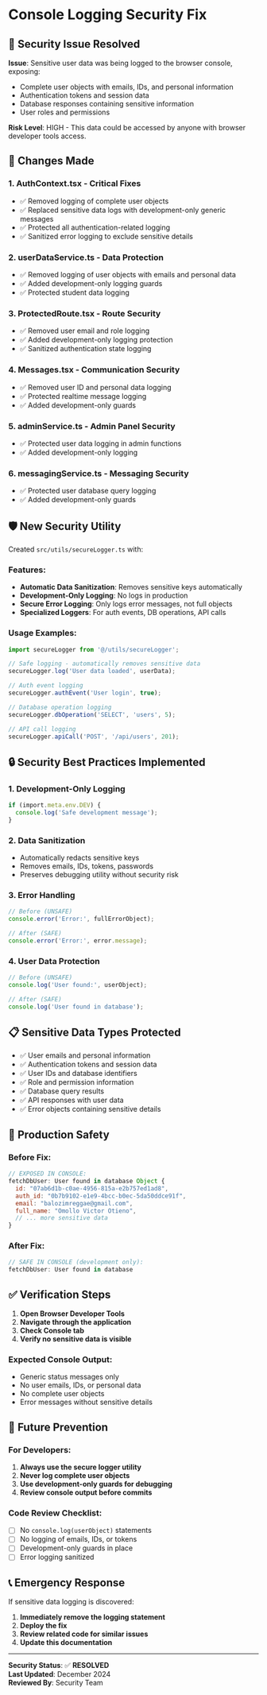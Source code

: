 # Console Logging Security Fix

## 🚨 Security Issue Resolved

**Issue**: Sensitive user data was being logged to the browser console, exposing:
- Complete user objects with emails, IDs, and personal information
- Authentication tokens and session data
- Database responses containing sensitive information
- User roles and permissions

**Risk Level**: HIGH - This data could be accessed by anyone with browser developer tools access.

## 🔧 Changes Made

### 1. **AuthContext.tsx** - Critical Fixes
- ✅ Removed logging of complete user objects
- ✅ Replaced sensitive data logs with development-only generic messages
- ✅ Protected all authentication-related logging
- ✅ Sanitized error logging to exclude sensitive details

### 2. **userDataService.ts** - Data Protection
- ✅ Removed logging of user objects with emails and personal data
- ✅ Added development-only logging guards
- ✅ Protected student data logging

### 3. **ProtectedRoute.tsx** - Route Security
- ✅ Removed user email and role logging
- ✅ Added development-only logging protection
- ✅ Sanitized authentication state logging

### 4. **Messages.tsx** - Communication Security
- ✅ Removed user ID and personal data logging
- ✅ Protected realtime message logging
- ✅ Added development-only guards

### 5. **adminService.ts** - Admin Panel Security
- ✅ Protected user data logging in admin functions
- ✅ Added development-only logging

### 6. **messagingService.ts** - Messaging Security
- ✅ Protected user database query logging
- ✅ Added development-only guards

## 🛡️ New Security Utility

Created `src/utils/secureLogger.ts` with:

### Features:
- **Automatic Data Sanitization**: Removes sensitive keys automatically
- **Development-Only Logging**: No logs in production
- **Secure Error Logging**: Only logs error messages, not full objects
- **Specialized Loggers**: For auth events, DB operations, API calls

### Usage Examples:
```typescript
import secureLogger from '@/utils/secureLogger';

// Safe logging - automatically removes sensitive data
secureLogger.log('User data loaded', userData);

// Auth event logging
secureLogger.authEvent('User login', true);

// Database operation logging
secureLogger.dbOperation('SELECT', 'users', 5);

// API call logging
secureLogger.apiCall('POST', '/api/users', 201);
```

## 🔒 Security Best Practices Implemented

### 1. **Development-Only Logging**
```typescript
if (import.meta.env.DEV) {
  console.log('Safe development message');
}
```

### 2. **Data Sanitization**
- Automatically redacts sensitive keys
- Removes emails, IDs, tokens, passwords
- Preserves debugging utility without security risk

### 3. **Error Handling**
```typescript
// Before (UNSAFE)
console.error('Error:', fullErrorObject);

// After (SAFE)
console.error('Error:', error.message);
```

### 4. **User Data Protection**
```typescript
// Before (UNSAFE)
console.log('User found:', userObject);

// After (SAFE)
console.log('User found in database');
```

## 📋 Sensitive Data Types Protected

- ✅ User emails and personal information
- ✅ Authentication tokens and session data
- ✅ User IDs and database identifiers
- ✅ Role and permission information
- ✅ Database query results
- ✅ API responses with user data
- ✅ Error objects containing sensitive details

## 🚀 Production Safety

### Before Fix:
```javascript
// EXPOSED IN CONSOLE:
fetchDbUser: User found in database Object { 
  id: "07ab6d1b-c0ae-4956-815a-e2b757ed1ad8", 
  auth_id: "0b7b9102-e1e9-4bcc-b0ec-5da50ddce91f", 
  email: "balozimreggae@gmail.com", 
  full_name: "Omollo Victor Otieno",
  // ... more sensitive data
}
```

### After Fix:
```javascript
// SAFE IN CONSOLE (development only):
fetchDbUser: User found in database
```

## ✅ Verification Steps

1. **Open Browser Developer Tools**
2. **Navigate through the application**
3. **Check Console tab**
4. **Verify no sensitive data is visible**

### Expected Console Output:
- Generic status messages only
- No user emails, IDs, or personal data
- No complete user objects
- Error messages without sensitive details

## 🔄 Future Prevention

### For Developers:
1. **Always use the secure logger utility**
2. **Never log complete user objects**
3. **Use development-only guards for debugging**
4. **Review console output before commits**

### Code Review Checklist:
- [ ] No `console.log(userObject)` statements
- [ ] No logging of emails, IDs, or tokens
- [ ] Development-only guards in place
- [ ] Error logging sanitized

## 📞 Emergency Response

If sensitive data logging is discovered:
1. **Immediately remove the logging statement**
2. **Deploy the fix**
3. **Review related code for similar issues**
4. **Update this documentation**

---

**Security Status**: ✅ **RESOLVED**  
**Last Updated**: December 2024  
**Reviewed By**: Security Team
